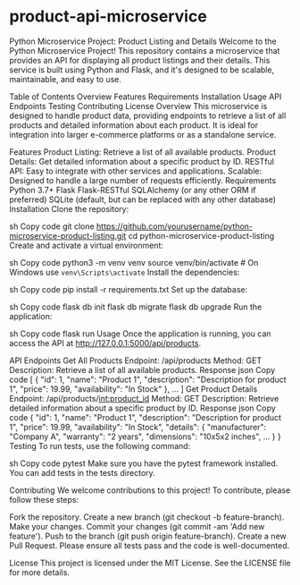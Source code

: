 # product-api-microservice

Python Microservice Project: Product Listing and Details
Welcome to the Python Microservice Project! This repository contains a microservice that provides an API for displaying all product listings and their details. This service is built using Python and Flask, and it's designed to be scalable, maintainable, and easy to use.

Table of Contents
Overview
Features
Requirements
Installation
Usage
API Endpoints
Testing
Contributing
License
Overview
This microservice is designed to handle product data, providing endpoints to retrieve a list of all products and detailed information about each product. It is ideal for integration into larger e-commerce platforms or as a standalone service.

Features
Product Listing: Retrieve a list of all available products.
Product Details: Get detailed information about a specific product by ID.
RESTful API: Easy to integrate with other services and applications.
Scalable: Designed to handle a large number of requests efficiently.
Requirements
Python 3.7+
Flask
Flask-RESTful
SQLAlchemy (or any other ORM if preferred)
SQLite (default, but can be replaced with any other database)
Installation
Clone the repository:

sh
Copy code
git clone https://github.com/yourusername/python-microservice-product-listing.git
cd python-microservice-product-listing
Create and activate a virtual environment:

sh
Copy code
python3 -m venv venv
source venv/bin/activate   # On Windows use `venv\Scripts\activate`
Install the dependencies:

sh
Copy code
pip install -r requirements.txt
Set up the database:

sh
Copy code
flask db init
flask db migrate
flask db upgrade
Run the application:

sh
Copy code
flask run
Usage
Once the application is running, you can access the API at http://127.0.0.1:5000/api/products.

API Endpoints
Get All Products
Endpoint: /api/products
Method: GET
Description: Retrieve a list of all available products.
Response
json
Copy code
[
  {
    "id": 1,
    "name": "Product 1",
    "description": "Description for product 1",
    "price": 19.99,
    "availability": "In Stock"
  },
  ...
]
Get Product Details
Endpoint: /api/products/<int:product_id>
Method: GET
Description: Retrieve detailed information about a specific product by ID.
Response
json
Copy code
{
  "id": 1,
  "name": "Product 1",
  "description": "Description for product 1",
  "price": 19.99,
  "availability": "In Stock",
  "details": {
    "manufacturer": "Company A",
    "warranty": "2 years",
    "dimensions": "10x5x2 inches",
    ...
  }
}
Testing
To run tests, use the following command:

sh
Copy code
pytest
Make sure you have the pytest framework installed. You can add tests in the tests directory.

Contributing
We welcome contributions to this project! To contribute, please follow these steps:

Fork the repository.
Create a new branch (git checkout -b feature-branch).
Make your changes.
Commit your changes (git commit -am 'Add new feature').
Push to the branch (git push origin feature-branch).
Create a new Pull Request.
Please ensure all tests pass and the code is well-documented.

License
This project is licensed under the MIT License. See the LICENSE file for more details.
